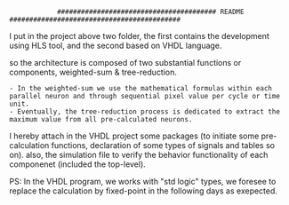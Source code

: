 		        ######################################## README ###########################################

I put in the project above two folder, the first contains the development using HLS tool, and the second based on VHDL language.

so the architecture is composed of two substantial functions or components, weighted-sum & tree-reduction.

	- In the weighted-sum we use the mathematical formulas within each parallel neuron and through sequential pixel value per cycle or time unit.
	- Eventually, the tree-reduction process is dedicated to extract the maximum value from all pre-calculated neurons.

I hereby attach in the VHDL project some packages (to initiate some pre-calculation functions, declaration of some types of signals and tables so on). also, the simulation file to verify the behavior functionality of each componenet (included the top-level).


PS:
In the VHDL program, we works with "std logic" types, we foresee to replace the calculation by fixed-point in the following days as exepected.
